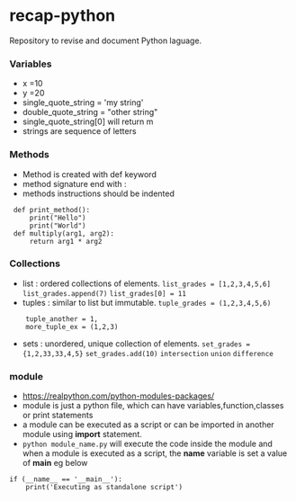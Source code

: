 # recap-python
Repository to revise and document Python laguage.

### Variables
  * x =10
  * y =20
  * single_quote_string = 'my string'
  * double_quote_string = "other string"
  * single_quote_string[0] will return m
  * strings are sequence of letters
  
### Methods
  * Method is created with def keyword
  * method signature end with : 
  * methods instructions should be indented
  
  ```
   def print_method():
       print("Hello")
       print("World")
   def multiply(arg1, arg2):
       return arg1 * arg2
  
  ```
  
### Collections
  * list : ordered collections of elements. 
  ``` list_grades = [1,2,3,4,5,6] ```
  ``` list_grades.append(7) ```
  ``` list_grades[0] = 11 ```
  * tuples : similar to list but immutable.
  ``` tuple_grades = (1,2,3,4,5,6) ```
  ``` new_tuple = (1,)
      tuple_another = 1,
      more_tuple_ex = (1,2,3)  
  ```
  * sets : unordered, unique collection of elements.
  ``` set_grades = {1,2,33,33,4,5} ```
  ``` set_grades.add(10) ```
  ``` intersection ```
  ``` union ```
  ``` difference ```
### module
* https://realpython.com/python-modules-packages/
* module is just a python file, which can have variables,function,classes or print statements
* a module can be executed as a script or can be imported in another module using __import__ statement.
*  ``` python module_name.py ``` will execute the code inside the module and when a module is executed as a script, the __name__ variable is set a value of __main__ eg below
```
if (__name__ == '__main__'):
    print('Executing as standalone script')
```    
    
